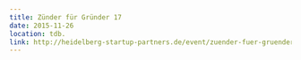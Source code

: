 ```yaml
---
title: Zünder für Gründer 17
date: 2015-11-26
location: tdb.
link: http://heidelberg-startup-partners.de/event/zuender-fuer-gruender-16/
---
```


